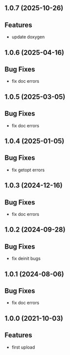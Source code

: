## 1.0.7 (2025-10-26)

## Features

- update doxygen

## 1.0.6 (2025-04-16)

## Bug Fixes

- fix doc errors

## 1.0.5 (2025-03-05)

## Bug Fixes

- fix doc errors

## 1.0.4 (2025-01-05)

## Bug Fixes

- fix getopt errors

## 1.0.3 (2024-12-16)

## Bug Fixes

- fix doc errors

## 1.0.2 (2024-09-28)

## Bug Fixes

- fix deinit bugs

## 1.0.1 (2024-08-06)

## Bug Fixes

- fix doc errors

## 1.0.0 (2021-10-03)

## Features

- first upload

